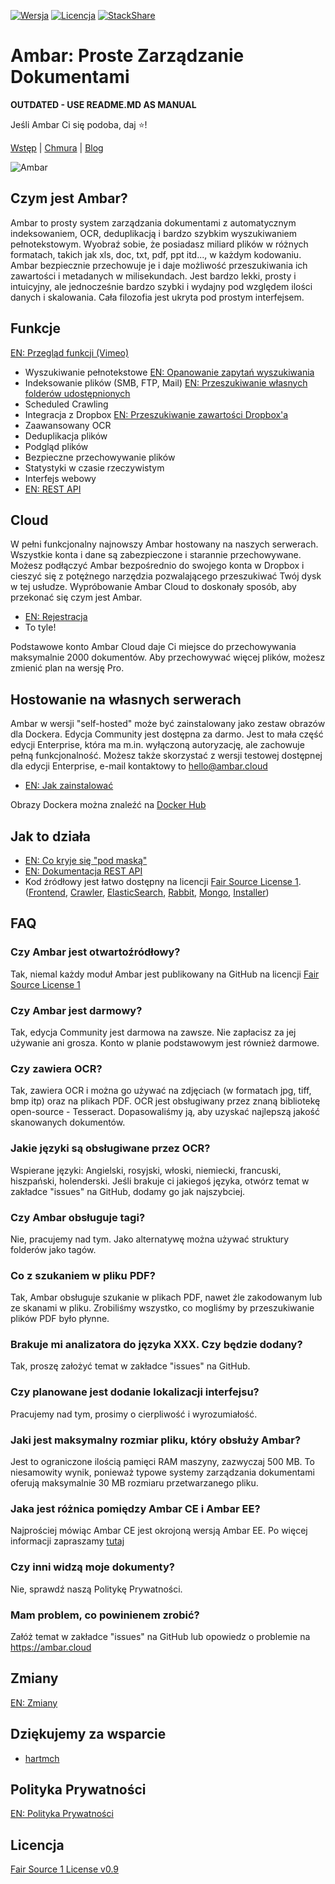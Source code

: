 [![Wersja](https://img.shields.io/badge/Version-v0.9.2-brightgreen.svg)](https://ambar.cloud)
[![Licencja](https://img.shields.io/badge/License-Fair%20Source%20v0.9-blue.svg)](https://github.com/RD17/ambar/blob/master/License.txt)
[![StackShare](https://img.shields.io/badge/tech-stack-0690fa.svg?style=flat)](https://stackshare.io/ambar/ambar)

Ambar: Proste Zarządzanie Dokumentami
================================

**OUTDATED - USE README.MD AS MANUAL**

Jeśli Ambar Ci się podoba, daj :star:!

[Wstęp](https://ambar.cloud) | [Chmura](https://app.ambar.cloud) | [Blog](https://blog.ambar.cloud)

![Ambar](https://habrastorage.org/files/947/a32/de7/947a32de7156478094e3e12c16e8366c.jpg)

## Czym jest Ambar?
Ambar to prosty system zarządzania dokumentami z automatycznym indeksowaniem, OCR, deduplikacją i bardzo szybkim wyszukiwaniem pełnotekstowym. Wyobraź sobie, że posiadasz miliard plików w różnych formatach, takich jak xls, doc, txt, pdf, ppt itd..., w każdym kodowaniu. Ambar bezpiecznie przechowuje je i daje możliwość przeszukiwania ich zawartości i metadanych w milisekundach. Jest bardzo lekki, prosty i intuicyjny, ale jednocześnie bardzo szybki i wydajny pod względem ilości danych i skalowania. Cała filozofia jest ukryta pod prostym interfejsem.

## Funkcje
[EN: Przegląd funkcji (Vimeo)](https://vimeo.com/202204412)

* Wyszukiwanie pełnotekstowe [EN: Opanowanie zapytań wyszukiwania](https://blog.ambar.cloud/mastering-ambar-search-queries/)
* Indeksowanie plików (SMB, FTP, Mail) [EN: Przeszukiwanie własnych folderów udostępnionych](https://blog.ambar.cloud/advanced-ambar-usage-crawling-your-own-shared-folders/)
* Scheduled Crawling
* Integracja z Dropbox [EN: Przeszukiwanie zawartości Dropbox'a](https://blog.ambar.cloud/how-to-search-through-your-dropbox-files-content/)
* Zaawansowany OCR
* Deduplikacja plików
* Podgląd plików
* Bezpieczne przechowywanie plików
* Statystyki w czasie rzeczywistym
* Interfejs webowy
* [EN: REST API](https://github.com/RD17/ambar/blob/master/API_DOC.md)

## Cloud
W pełni funkcjonalny najnowszy Ambar hostowany na naszych serwerach. Wszystkie konta i dane są zabezpieczone i starannie przechowywane. Możesz podłączyć Ambar bezpośrednio do swojego konta w Dropbox i cieszyć się z potężnego narzędzia pozwalającego przeszukiwać Twój dysk w tej usłudze. Wypróbowanie Ambar Cloud to doskonały sposób, aby przekonać się czym jest Ambar.

 * [EN: Rejestracja](https://app.ambar.cloud/signup)
 * To tyle!

Podstawowe konto Ambar Cloud daje Ci miejsce do przechowywania maksymalnie 2000 dokumentów. Aby przechowywać więcej plików, możesz zmienić plan na wersję Pro.

## Hostowanie na własnych serwerach
Ambar w wersji "self-hosted" może być zainstalowany jako zestaw obrazów dla Dockera. Edycja Community jest dostępna za darmo. Jest to mała część edycji Enterprise, która ma m.in. wyłączoną autoryzację, ale zachowuje pełną funkcjonalność. Możesz także skorzystać z wersji testowej dostępnej dla edycji Enterprise, e-mail kontaktowy to hello@ambar.cloud

* [EN: Jak zainstalować](https://blog.ambar.cloud/ambar-installation-step-by-step-guide-2/)

Obrazy Dockera można znaleźć na [Docker Hub](https://hub.docker.com/u/ambar/)

## Jak to działa
* [EN: Co kryje się "pod maską"](https://blog.ambar.cloud/ambar-under-the-hood/)
* [EN: Dokumentacja REST API](https://github.com/RD17/ambar/blob/master/API_DOC.md)
* Kod źródłowy jest łatwo dostępny na licencji [Fair Source License 1](https://github.com/RD17/ambar/blob/master/License.txt). ([Frontend](https://github.com/RD17/ambar-frontend), [Crawler](https://github.com/RD17/ambar-crawler), [ElasticSearch](https://github.com/RD17/ambar-es), [Rabbit](https://github.com/RD17/ambar-rabbit), [Mongo](https://github.com/RD17/ambar-mongodb), [Installer](https://github.com/RD17/ambar-install))

## FAQ
### Czy Ambar jest otwartoźródłowy?
Tak, niemal każdy moduł Ambar jest publikowany na GitHub na licencji [Fair Source License 1](https://github.com/RD17/ambar/blob/master/License.txt)

### Czy Ambar jest darmowy?
Tak, edycja Community jest darmowa na zawsze. Nie zapłacisz za jej używanie ani grosza. Konto w planie podstawowym jest również darmowe.

### Czy zawiera OCR?
Tak, zawiera OCR i można go używać na zdjęciach (w formatach jpg, tiff, bmp itp) oraz na plikach PDF. OCR jest obsługiwany przez znaną bibliotekę open-source - Tesseract. Dopasowaliśmy ją, aby uzyskać najlepszą jakość skanowanych dokumentów.

### Jakie języki są obsługiwane przez OCR?
Wspierane języki: Angielski, rosyjski, włoski, niemiecki, francuski, hiszpański, holenderski.
Jeśli brakuje ci jakiegoś języka, otwórz temat w zakładce "issues" na GitHub, dodamy go jak najszybciej.

### Czy Ambar obsługuje tagi?
Nie, pracujemy nad tym. Jako alternatywę można używać struktury folderów jako tagów.

### Co z szukaniem w pliku PDF?
Tak, Ambar obsługuje szukanie w plikach PDF, nawet źle zakodowanym lub ze skanami w pliku. Zrobiliśmy wszystko, co mogliśmy by przeszukiwanie plików PDF było płynne.

### Brakuje mi analizatora do języka XXX. Czy będzie dodany?
Tak, proszę założyć temat w zakładce "issues" na GitHub.

### Czy planowane jest dodanie lokalizacji interfejsu?
Pracujemy nad tym, prosimy o cierpliwość i wyrozumiałość.

### Jaki jest maksymalny rozmiar pliku, który obsłuży Ambar?
Jest to ograniczone ilością pamięci RAM maszyny, zazwyczaj 500 MB. To niesamowity wynik, ponieważ typowe systemy zarządzania dokumentami oferują maksymalnie 30 MB rozmiaru przetwarzanego pliku.

### Jaka jest różnica pomiędzy Ambar CE i Ambar EE?
Najprościej mówiąc Ambar CE jest okrojoną wersją Ambar EE. Po więcej informacji zapraszamy [tutaj](https://ambar.cloud/#get-invite)

### Czy inni widzą moje dokumenty?
Nie, sprawdź naszą Politykę Prywatności.

### Mam problem, co powinienem zrobić?
Załóż temat w zakładce "issues" na GitHub lub opowiedz o problemie na https://ambar.cloud

## Zmiany
[EN: Zmiany](https://github.com/RD17/ambar/blob/master/CHANGELOG.md)

## Dziękujemy za wsparcie
- [hartmch](https://github.com/hartmch)

## Polityka Prywatności
[EN: Polityka Prywatności](https://github.com/RD17/ambar/blob/master/Privacy%20Policy.md)

## Licencja
[Fair Source 1 License v0.9](https://github.com/RD17/ambar/blob/master/License.txt)

